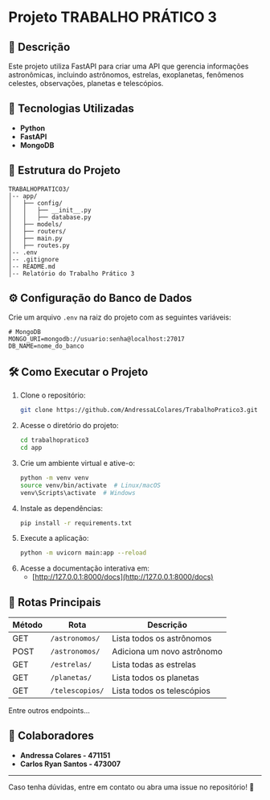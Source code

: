 # Projeto TRABALHO PRÁTICO 3

## 📌 Descrição
Este projeto utiliza FastAPI para criar uma API que gerencia informações astronômicas, incluindo astrônomos, estrelas, exoplanetas, fenômenos celestes, observações, planetas e telescópios.

## 🚀 Tecnologias Utilizadas
- **Python**
- **FastAPI**
- **MongoDB** 

## 📁 Estrutura do Projeto
```
TRABALHOPRATICO3/
│-- app/
│   ├── config/
│   │   ├── __init__.py
│   │   ├── database.py
│   ├── models/
│   ├── routers/
│   ├── main.py
│   ├── routes.py
│-- .env
│-- .gitignore
│-- README.md
│-- Relatório do Trabalho Prático 3
```

## ⚙️ Configuração do Banco de Dados
Crie um arquivo `.env` na raiz do projeto com as seguintes variáveis:
```
# MongoDB 
MONGO_URI=mongodb://usuario:senha@localhost:27017
DB_NAME=nome_do_banco
```

## 🛠️ Como Executar o Projeto
1. Clone o repositório:
   ```bash
   git clone https://github.com/AndressaLColares/TrabalhoPratico3.git
   ```
2. Acesse o diretório do projeto:
   ```bash
   cd trabalhopratico3
   cd app
   ```
3. Crie um ambiente virtual e ative-o:
   ```bash
   python -m venv venv
   source venv/bin/activate  # Linux/macOS
   venv\Scripts\activate  # Windows
   ```
4. Instale as dependências:
   ```bash
   pip install -r requirements.txt
   ```
5. Execute a aplicação:
   ```bash
   python -m uvicorn main:app --reload
   ```
6. Acesse a documentação interativa em:
   - [http://127.0.0.1:8000/docs](http://127.0.0.1:8000/docs)

## 📌 Rotas Principais
| Método | Rota | Descrição |
|---------|------|-------------|
| GET | `/astronomos/` | Lista todos os astrônomos |
| POST | `/astronomos/` | Adiciona um novo astrônomo |
| GET | `/estrelas/` | Lista todas as estrelas |
| GET | `/planetas/` | Lista todos os planetas |
| GET | `/telescopios/` | Lista todos os telescópios |

Entre outros endpoints...


## 👥 Colaboradores
- **Andressa Colares - 471151**
- **Carlos Ryan Santos - 473007**

---

Caso tenha dúvidas, entre em contato ou abra uma issue no repositório! 🚀

